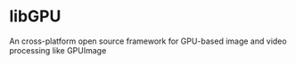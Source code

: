 # libGPU
An cross-platform open source framework for GPU-based image and video processing like GPUImage
